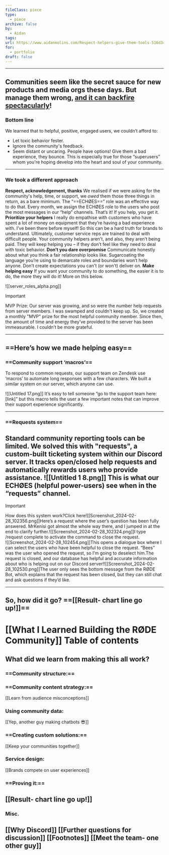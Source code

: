 ```yaml
---
fileClass: piece
type:
  - piece
archive: false
by:
  - Aidan
tags: 
url: https://www.aidanmolins.com/Respect-helpers-give-them-tools-516d346728db42dc8df5729d128df2db
for:
  - portfolio
draft: false
---
```


---
  
Communities seem like the secret sauce for new products and media orgs these days. But manage them wrong, [and it can backfire spectacularly](https://www.theverge.com/23873852/unity-new-pricing-model-news-updates)!
---
  
### Bottom line
We learned that to helpful, positive, engaged users, we couldn’t afford to:
- Let toxic behavior fester.
- Ignore the community's feedback.
- Seem distant or uncaring.
People have options! Give them a bad experience, they bounce. This is especially true for those “superusers” whom you're hoping develop into the heart and soul of your community.
---
  
### We took a different approach
**Respect, acknowledgement, thanks**
We realised if we were asking for the community's help, time, or support, we _owed_ them those three things in return, as a bare minimum.
The “==ECHØES==” role was an effective way to do that. Every month, we assign the ECHØES role to the users who post the most messages in our “help” channels. That’s it! If you help, you get it.
**Prioritize your helpers**
I really do empathise with customers who have spent a lot of money on equipment that they’re having a bad experience with. I’ve been there before myself! So this can be a hard truth for brands to understand.
Ultimately, customer service reps are trained to deal with difficult people. Your community helpers aren't, and also, they aren’t being paid. They will keep helping you – if they don’t feel like they need to deal with toxic behavior.
**Don’t you dare overpromise**
Communicate honestly about what you think a fair relationship looks like. Sugarcoating the language you’re using to demarcate roles and boundaries won’t help anyone. Don’t create expectations you can't (or won't) deliver on.
**Make helping easy**
If you want your community to do something, the easier it is to do, the more they will do it! More on this below.
  
![[server_roles_alpha.png]]
  

> [!important]  
> MVP Prize: Our server was growing, and so were the number help requests from server members. I was swamped and couldn't keep up. So, we created a monthly "MVP" prize for the most helpful community member. Since then, the amount of time and energy they’ve provided to the server has been immeasurable. I couldn’t be more grateful.  
---
## ==Here’s how we made helping easy==
### ==Community support ‘macros’==
To respond to common requests, our support team on Zendesk use ‘macros’ to automate long responses with a few characters. We built a similar system on our server, which anyone can use.
  
![[Untitled 17.png]]
It’s easy to tell someone “go to the support team here: [link]” but this macro tells the user a few important notes that can improve their support experience significantly.
  
---
  
### ==Requests system==
Standard community reporting tools can be limited. We solved this with "requests", a custom-built ticketing system within our Discord server. It tracks open/closed help requests and automatically rewards users who provide assistance.
![[Untitled 1 8.png]]
This is what our ECHØES (helpful power-users) see when in the “requests” channel.
---
  

> [!important]  
> How does this system work?Click here![[Screenshot_2024-02-28_102356.png]]Here’s a request where the user’s question has been fully answered. MrKenisi got almost the whole way there, and I jumped in at the end to clarify further.![[Screenshot_2024-02-28_102324.png]]I type /request complete to activate the command to close the request.  
![[Screenshot_2024-02-28_102454.png]]This opens a dialogue box where I can select the users who have been helpful to close the request. “Bees” was the user who opened the request, so I’m going to deselect him.The request is closed, and our database has helpful and accurate information about who is helping out on our Discord server!![[Screenshot_2024-02-28_102530.png]]The user only sees the bottom message from the RØDE Bot, which explains that the request has been closed, but they can still chat and ask questions if they’d like.  
---
So, how did it go? ==[[Result- chart line go up!]]==
---
# [[What I Learned Building the RØDE Community]] Table of contents
## **What did we learn from making this all work?**
### ==Community structure:==
### ==Community content strategy:==
[[Learn from audience misconceptions]]
### Using community data:
[[Yep, another guy making chatbots 😎]]
### ==Creating custom solutions:==
[[Keep your communities together]]
### Service design:
[[Brands compete on user experiences]]
### ==Proving it:==
[[Result- chart line go up!]]
---
### Misc.
[[Why Discord]]
[[Further questions for discussion]]
[[Footnotes]]
[[Meet the team- one other guy]]
---